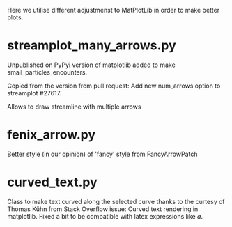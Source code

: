 Here we utilise different adjustmenst to MatPlotLib in order to make better plots.

<h1>streamplot_many_arrows.py</h1>
Unpublished on PyPyi version of matplotlib added to make small_particles_encounters.

Copied from the version from pull request: Add new num_arrows option to streamplot #27617.

Allows to draw streamline with multiple arrows

<h1>fenix_arrow.py</h1>

Better style (in our opinion) of 'fancy' style from FancyArrowPatch

<h1>curved_text.py</h1>

Class to make text curved along the selected curve thanks to the curtesy of Thomas Kühn from Stack Overflow issue: Curved text rendering in matplotlib. Fixed a bit to be compatible with latex expressions like $a$.